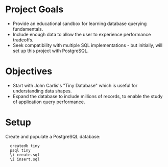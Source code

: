 # Project Goals
- Provide an educational sandbox for learning database querying fundamentals.
- Include enough data to allow the user to experience performance tradeoffs.
- Seek compatibility with multiple SQL implementations - but initially, will set up this project with PostgreSQL.

# Objectives
- Start with John Carlis's "Tiny Database" which is useful for understanding data shapes.
- Expand the database to include millions of records, to enable the study of application query performance.

# Setup
Create and populate a PostgreSQL database:

      createdb tiny
      psql tiny
      \i create.sql
      \i insert.sql
